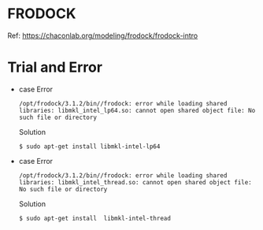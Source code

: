 # FRODOCK
Ref: https://chaconlab.org/modeling/frodock/frodock-intro  
# Trial and Error
- case
  Error
  ```
  /opt/frodock/3.1.2/bin//frodock: error while loading shared libraries: libmkl_intel_lp64.so: cannot open shared object file: No such file or directory
  ```
  Solution
  ```
  $ sudo apt-get install libmkl-intel-lp64
  ```
- case
  Error
  ```
  /opt/frodock/3.1.2/bin//frodock: error while loading shared libraries: libmkl_intel_thread.so: cannot open shared object file: No such file or directory
  ```
  Solution
  ```
  $ sudo apt-get install  libmkl-intel-thread
  ```
